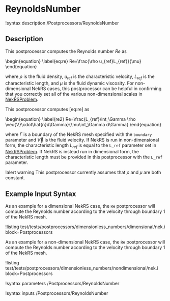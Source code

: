# ReynoldsNumber

!syntax description /Postprocessors/ReynoldsNumber

## Description

This postprocessor computes the Reynolds number $Re$ as

\begin{equation}
\label{eq:re}
Re=\frac{\rho u_{ref}L_{ref}}{\mu}
\end{equation}

where $\rho$ is the fluid density, $u_{ref}$ is the characteristic velocity, $L_{ref}$ is
the characteristic length, and $\mu$ is the fluid dynamic viscosity. For non-dimensional
NekRS cases, this postprocessor can be helpful in confirming that you correctly set all
of the various non-dimensional scales in [NekRSProblem](/problems/NekRSProblem.md).

This postprocessor computes [eq:re] as

\begin{equation}
\label{re2}
Re=\frac{L_{ref}\int_\Gamma \rho \vec{V}\cdot\hat{n}d\Gamma}{\mu\int_\Gamma d\Gamma}
\end{equation}

where $\Gamma$ is a boundary of the NekRS mesh specified with the `boundary` parameter
and $\vec{V}$ is the fluid velocity. If NekRS is run in non-dimensional form, the
characteristic length $L_{ref}$ is equal to the `L_ref` parameter set in
[NekRSProblem](/problems/NekRSProblem.md). If NekRS is instead run in dimensional form,
the characteristic length must be provided in this postprocessor with the `L_ref` parameter.

!alert warning
This postprocessor currently assumes that $\rho$ and $\mu$ are both constant.

## Example Input Syntax

As an example for a dimensional NekRS case, the `Re` postprocessor will compute the Reynolds number according
to the velocity through boundary 1 of the NekRS mesh.

!listing test/tests/postprocessors/dimensionless_numbers/dimensional/nek.i
  block=Postprocessors

As an example for a non-dimensional NekRS case, the `Re` postprocessor will compute the Reynolds number according
to the velocity through boundary 1 of the NekRS mesh.

!listing test/tests/postprocessors/dimensionless_numbers/nondimensional/nek.i
  block=Postprocessors

!syntax parameters /Postprocessors/ReynoldsNumber

!syntax inputs /Postprocessors/ReynoldsNumber
